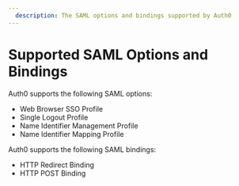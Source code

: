 ```yaml
---
  description: The SAML options and bindings supported by Auth0
---
```


# Supported SAML Options and Bindings

Auth0 supports the following SAML options:

* Web Browser SSO Profile
* Single Logout Profile
* Name Identifier Management Profile
* Name Identifier Mapping Profile

Auth0 supports the following SAML bindings:

* HTTP Redirect Binding
* HTTP POST Binding
